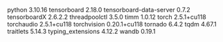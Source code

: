 python 3.10.16
tensorboard             2.18.0
tensorboard-data-server 0.7.2
tensorboardX            2.6.2.2
threadpoolctl           3.5.0
timm                    1.0.12
torch                   2.5.1+cu118
torchaudio              2.5.1+cu118
torchvision             0.20.1+cu118
tornado                 6.4.2
tqdm                    4.67.1
traitlets               5.14.3
typing_extensions       4.12.2
wandb                   0.19.1
